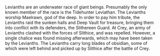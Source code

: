 Levianths are an underwater race of giant beings. Presumably the only known member of the race is the  Tidehunter Leviathan.
The Levianths worship Maelrawn, god of the deep. In order to pay him tribute, the Levianths raid the sunken halls and Deep Vault for treasure, bringing them into conflict with its defenders, the Slithereen Guard. At Crey, an army of Levianths clashed with the forces of Slithice, and was repelled. However, a single chalice was found missing afterwards, which may have been taken by the Levianths.
The Levianths carry long blades of obsidian, some of which were left behind and picked up by Slithice after the battle of Crey.
